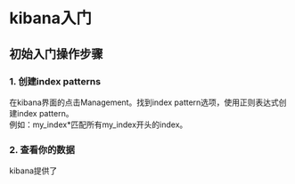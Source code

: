 # kibana入门
## 初始入门操作步骤
### 1. 创建index patterns
在kibana界面的点击Management。找到index pattern选项，使用正则表达式创建index pattern。  
例如：my_index*匹配所有my_index开头的index。
### 2. 查看你的数据
kibana提供了